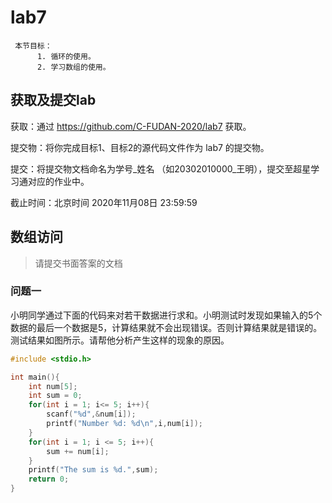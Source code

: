 # lab7

     本节目标：
          1. 循环的使用。
          2. 学习数组的使用。
          
获取及提交lab
-------
获取：通过 https://github.com/C-FUDAN-2020/lab7 获取。

提交物：将你完成目标1、目标2的源代码文件作为 lab7 的提交物。

提交：将提交物文档命名为学号_姓名 （如20302010000_王明），提交至超星学习通对应的作业中。

截止时间：北京时间 2020年11月08日 23:59:59

## 数组访问

> 请提交书面答案的文档

### 问题一
小明同学通过下面的代码来对若干数据进行求和。小明测试时发现如果输入的5个数据的最后一个数据是5，计算结果就不会出现错误。否则计算结果就是错误的。测试结果如图所示。请帮他分析产生这样的现象的原因。

```c
#include <stdio.h>

int main(){
	int num[5];
	int sum = 0;
	for(int i = 1; i<= 5; i++){
		scanf("%d",&num[i]);
		printf("Number %d: %d\n",i,num[i]);
	}
	for(int i = 1; i <= 5; i++){
		sum += num[i];
	}
	printf("The sum is %d.",sum);
	return 0;
}
```

